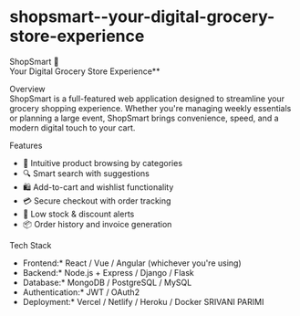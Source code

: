 # shopsmart--your-digital-grocery-store-experience
ShopSmart 🛒  
Your Digital Grocery Store Experience**

Overview  
ShopSmart is a full-featured web application designed to streamline your grocery shopping experience. Whether you're managing weekly essentials or planning a large event, ShopSmart brings convenience, speed, and a modern digital touch to your cart.

Features  
- 🧾 Intuitive product browsing by categories  
- 🔍 Smart search with suggestions  
- 🛍 Add-to-cart and wishlist functionality  
- 💳 Secure checkout with order tracking  
- 🔔 Low stock & discount alerts  
- 📦 Order history and invoice generation

Tech Stack  
- Frontend:* React / Vue / Angular (whichever you're using)  
- Backend:* Node.js + Express / Django / Flask  
- Database:* MongoDB / PostgreSQL / MySQL  
- Authentication:* JWT / OAuth2  
- Deployment:* Vercel / Netlify / Heroku / Docker
                                                                                                            SRIVANI PARIMI
